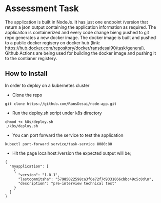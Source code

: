 # Assessment Task
The application is built in NodeJs. It has just one endpoint /version that return a json output containing the application information as required. The applicaiton is containerized and every code change bieng pushed to git repo generates a new docker image. The docker image is built and pushed to a public docker regisery on docker hub (link: https://hub.docker.com/repository/docker/ransdesai90/task/general). Github Actions are being used for building the docker image and pushing it to the contianer registery. 


## How to Install

In order to deploy on a kubernetes cluster
- Clone the repo
```
git clone https://github.com/RansDesai/node-app.git
```

- Run the deploy.sh script under k8s directory
```
chmod +x k8s/deploy.sh
./k8s/deploy.sh
```
- You can port forward the service to test the application
```
kubectl port-forward service/task-service 8080:80
```

- Hit the page localhost:/version the expected output will be;
```
{
  "myapplication": [
    {
      "version": "1.0.1",
      "lastcommitsha": "57985022598ca3f6e72f7d9331066cbbc49c5c0d\n",
      "description": "pre-interview technical test"
    }
  ]
}
```
